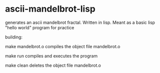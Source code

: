 ascii-mandelbrot-lisp
=====================

generates an ascii mandelbrot fractal. Written in lisp. Meant as a basic lisp "hello world" program for practice

building:

make mandelbrot.o
	compiles the object file mandelbrot.o

make run
	compiles and executes the program

make clean
	deletes the object file mandelbrot.o
